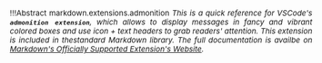 <!-- markdownlint-disable MD041-->
<div style="width: 38em; font-size: normal; margin-left: 40pt; margin-bottom: 30pt">
<div style="font-size: 95%; text-align: justify;">

!!!Abstract markdown.extensions.admonition
    *This is a quick reference for VSCode's **`admonition extension`**, which allows to display
    messages in fancy and vibrant colored boxes and use icon + text headers to grab readers'
    attention. This extension is included in thestandard Markdown library. The full documentation is
    availbe on [Markdown's Officially Supported Extension's Website](https://python-markdown.github.io/extensions/admonition/).*

</div>
</div>
<!-- markdownlint-enable MD041-->
